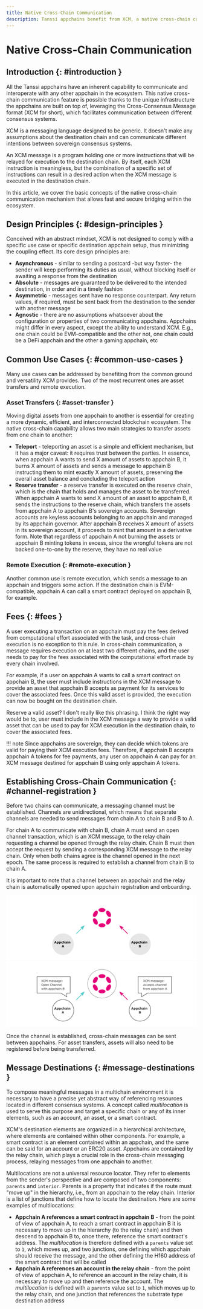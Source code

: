 ```yaml
---
title: Native Cross-Chain Communication
description: Tanssi appchains benefit from XCM, a native cross-chain communication language, which allows fast and secure bridging guaranteed by Polkadot's relay chain.
---
```


# Native Cross-Chain Communication

## Introduction {: #introduction }

All the Tanssi appchains have an inherent capability to communicate and interoperate with any other appchain in the ecosystem. This native cross-chain communication feature is possible thanks to the unique infrastructure the appchains are built on top of, leveraging the Cross-Consensus Message format (XCM for short), which facilitates communication between different consensus systems.

XCM is a messaging language designed to be generic. It doesn't make any assumptions about the destination chain and can communicate different intentions between sovereign consensus systems.

An XCM message is a program holding one or more instructions that will be relayed for execution to the destination chain. By itself, each XCM instruction is meaningless, but the combination of a specific set of instructions can result in a desired action when the XCM message is executed in the destination chain.

In this article, we cover the basic concepts of the native cross-chain communication mechanism that allows fast and secure bridging within the ecosystem.

## Design Principles {: #design-principles }

Conceived with an abstract mindset, XCM is not designed to comply with a specific use case or specific destination appchain setup, thus minimizing the coupling effect. Its core design principles are:

- **Asynchronous** - similar to sending a postcard -but way faster- the sender will keep performing its duties as usual, without blocking itself or awaiting a response from the destination
- **Absolute** -  messages are guaranteed to be delivered to the intended destination, in order and in a timely fashion
- **Asymmetric** -  messages sent have no response counterpart. Any return values, if required, must be sent back from the destination to the sender with another message
- **Agnostic** -  there are no assumptions whatsoever about the configuration or properties of two communicating appchains. Appchains might differ in every aspect, except the ability to understand XCM. E.g., one chain could be EVM-compatible and the other not, one chain could be a DeFi appchain and the other a gaming appchain, etc

## Common Use Cases {: #common-use-cases }

Many use cases can be addressed by benefiting from the common ground and versatility XCM provides. Two of the most recurrent ones are asset transfers and remote execution.

### Asset Transfers {: #asset-transfer }

Moving digital assets from one appchain to another is essential for creating a more dynamic, efficient, and interconnected blockchain ecosystem. The native cross-chain capability allows two main strategies to transfer assets from one chain to another:

- **Teleport** - teleporting an asset is a simple and efficient mechanism, but it has a major caveat: it requires trust between the parties. In essence, when appchain A wants to send X amount of assets to appchain B, it burns X amount of assets and sends a message to appchain B instructing them to mint exactly X amount of assets, preserving the overall asset balance and concluding the teleport action
- **Reserve transfer** - a reserve transfer is executed on the reserve chain, which is the chain that holds and manages the asset to be transferred. When appchain A wants to send X amount of an asset to appchain B, it sends the instructions to the reserve chain, which transfers the assets from appchain A to appchain B's sovereign accounts. Sovereign accounts are keyless accounts belonging to an appchain and managed by its appchain governor. After appchain B receives X amount of assets in its sovereign account, it proceeds to mint that amount in a derivative form. Note that regardless of appchain A not burning the assets or appchain B minting tokens in excess, since the wrongful tokens are not backed one-to-one by the reserve, they have no real value

### Remote Execution {: #remote-execution }

Another common use is remote execution, which sends a message to an appchain and triggers some action. If the destination chain is EVM-compatible, appchain A can call a smart contract deployed on appchain B, for example.

## Fees {: #fees }

A user executing a transaction on an appchain must pay the fees derived from computational effort associated with the task, and cross-chain execution is no exception to this rule. In cross-chain communication, a message requires execution on at least two different chains, and the user needs to pay for the fees associated with the computational effort made by every chain involved.

For example, if a user on appchain A wants to call a smart contract on appchain B, the user must include instructions in the XCM message to provide an asset that appchain B accepts as payment for its services to cover the associated fees. Once this valid asset is provided, the execution can now be bought on the destination chain.

Reserve a valid asset? I don't really like this phrasing. I think the right way would be to, user must include in the XCM message a way to provide a valid asset that can be used to pay for XCM execution in the destination chain, to cover the associated fees.

!!! note
    Since appchains are sovereign, they can decide which tokens are valid for paying their XCM execution fees.
    Therefore, if appchain B accepts appchain A tokens for fee payments, any user on appchain A can pay for an XCM message destined for appchain B using only appchain A tokens.

## Establishing Cross-Chain Communication {: #channel-registration }

Before two chains can communicate, a messaging channel must be established. Channels are unidirectional, which means that separate channels are needed to send messages from chain A to chain B and B to A.

For chain A to communicate with chain B, chain A must send an open channel transaction, which is an XCM message, to the relay chain requesting a channel be opened through the relay chain. Chain B must then accept the request by sending a corresponding XCM message to the relay chain. Only when both chains agree is the channel opened in the next epoch. The same process is required to establish a channel from chain B to chain A.

It is important to note that a channel between an appchain and the relay chain is automatically opened upon appchain registration and onboarding.

![XCM Channel Registration Overview](/images/learn/framework/xcm/dark-xcm-1.webp#only-dark)
![XCM Channel Registration Overview](/images/learn/framework/xcm/light-xcm-1.webp#only-dark#only-light)

Once the channel is established, cross-chain messages can be sent between appchains. For asset transfers, assets will also need to be registered before being transferred.

## Message Destinations {: #message-destinations }

To compose meaningful messages in a multichain environment it is necessary to have a precise yet abstract way of referencing resources located in different consensus systems. A concept called *multilocation* is used to serve this purpose and target a specific chain or any of its inner elements, such as an account, an asset, or a smart contract.

XCM's destination elements are organized in a hierarchical architecture, where elements are contained within other components. For example, a smart contract is an element contained within an appchain, and the same can be said for an account or an ERC20 asset. Appchains are contained by the relay chain, which plays a crucial role in the cross-chain messaging process, relaying messages from one appchain to another.

Multilocations are not a universal resource locator. They refer to elements from the sender's perspective and are composed of two components: `parents` and `interior`. Parents is a property that indicates if the route must "move up" in the hierarchy, i.e., from an appchain to the relay chain. Interior is a list of junctions that define how to locate the destination. Here are some examples of multilocations:

- **Appchain A references a smart contract in appchain B** - from the point of view of appchain A, to reach a smart contract in appchain B it is necessary to move up in the hierarchy (to the relay chain) and then descend to appchain B to, once there, reference the smart contract's address. The *multilocation* is therefore defined with a `parents` value set to `1`, which moves up, and two junctions, one defining which appchain should receive the message, and the other defining the H160 address of the smart contract that will be called
- **Appchain A references an account in the relay chain** - from the point of view of appchain A, to reference an account in the relay chain, it is necessary to move up and then reference the account. The *multilocation* is defined with a `parents` value set to `1`, which moves up to the relay chain, and one junction that references the substrate type destination address 
